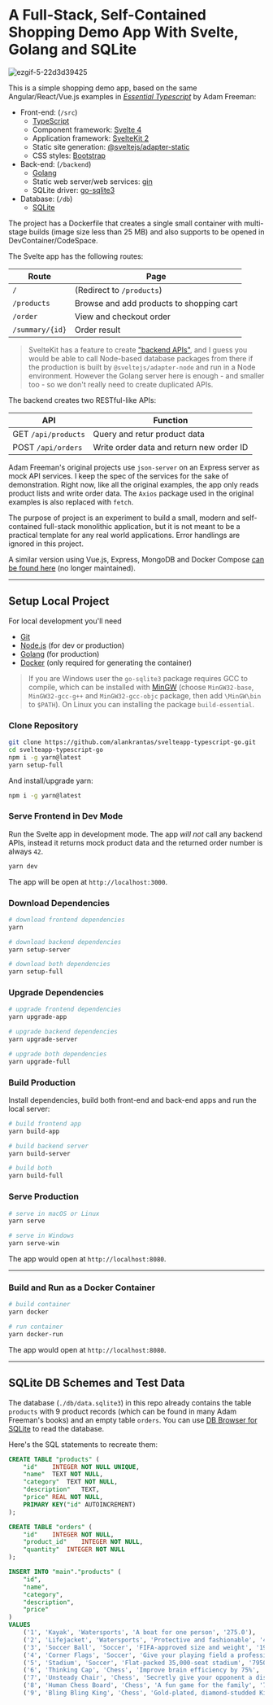 # A Full-Stack, Self-Contained Shopping Demo App With Svelte, Golang and SQLite

![ezgif-5-22d3d39425](https://user-images.githubusercontent.com/44191076/148008744-14f89c9d-5343-483a-8bdc-c05618a84acc.gif)

This is a simple shopping demo app, based on the same Angular/React/Vue.js examples in <i>[Essential Typescript](https://github.com/Apress/essential-typescript-4)</i> by Adam Freeman:

- Front-end: (`/src`)
  - [TypeScript](https://www.typescriptlang.org/)
  - Component framework: [Svelte 4](https://svelte.dev/)
  - Application framework: [SvelteKit 2](https://kit.svelte.dev/)
  - Static site generation: [@sveltejs/adapter-static](https://www.npmjs.com/package/@sveltejs/adapter-static)
  - CSS styles: [Bootstrap](https://getbootstrap.com/)
- Back-end: (`/backend`)
  - [Golang](https://go.dev/)
  - Static web server/web services: [gin](https://github.com/gin-gonic/gin)
  - SQLite driver: [go-sqlite3](https://github.com/mattn/go-sqlite3)
- Database: (`/db`)
  - [SQLite](https://www.sqlite.org/index.html)

The project has a Dockerfile that creates a single small container with multi-stage builds (image size less than 25 MB) and also supports to be opened in DevContainer/CodeSpace.

The Svelte app has the following routes:

| Route           | Page                                     |
| --------------- | ---------------------------------------- |
| `/`             | (Redirect to `/products`)                |
| `/products`     | Browse and add products to shopping cart |
| `/order`        | View and checkout order                  |
| `/summary/{id}` | Order result                             |

> SvelteKit has a feature to create ["backend APIs"](https://kit.svelte.dev/docs/routing#server), and I guess you would be able to call Node-based database packages from there if the production is built by `@sveltejs/adapter-node` and run in a Node environment. However the Golang server here is enough - and smaller too - so we don't really need to create duplicated APIs.

The backend creates two RESTful-like APIs:

| API                 | Function                                 |
| ------------------- | ---------------------------------------- |
| GET `/api/products` | Query and retur product data             |
| POST `/api/orders`  | Write order data and return new order ID |

Adam Freeman's original projects use `json-server` on an Express server as mock API services. I keep the spec of the services for the sake of demonstration. Right now, like all the original examples, the app only reads product lists and write order data. The `Axios` package used in the original examples is also replaced with `fetch`.

The purpose of project is an experiment to build a small, modern and self-contained full-stack monolithic application, but it is not meant to be a practical template for any real world applications. Error handlings are ignored in this project.

A similar version using Vue.js, Express, MongoDB and Docker Compose [can be found here](https://github.com/alankrantas/vueapp-typescript-express) (no longer maintained).

---

## Setup Local Project

For local development you'll need

- [Git](https://git-scm.com/download/)
- [Node.js](https://nodejs.org/en/download/) (for dev or production)
- [Golang](https://go.dev/dl/) (for production)
- [Docker](https://docs.docker.com/get-docker/) (only required for generating the container)

> If you are Windows user the `go-sqlite3` package requires GCC to compile, which can be installed with [MinGW](https://sourceforge.net/projects/mingw/) (choose `MinGW32-base`, `MinGW32-gcc-g++` and `MinGW32-gcc-objc` package, then add `\MinGW\bin` to `$PATH`). On Linux you can installing the package `build-essential`.

### Clone Repository

```bash
git clone https://github.com/alankrantas/svelteapp-typescript-go.git
cd svelteapp-typescript-go
npm i -g yarn@latest
yarn setup-full
```

And install/upgrade yarn:

```bash
npm i -g yarn@latest
```

### Serve Frontend in Dev Mode

Run the Svelte app in development mode. The app _will not_ call any backend APIs, instead it returns mock product data and the returned order number is always `42`.

```bash
yarn dev
```

The app will be open at `http://localhost:3000`.

### Download Dependencies

```bash
# download frontend dependencies
yarn

# download backend dependencies
yarn setup-server

# download both dependencies
yarn setup-full
```

### Upgrade Dependencies

```bash
# upgrade frontend dependencies
yarn upgrade-app

# upgrade backend dependencies
yarn upgrade-server

# upgrade both dependencies
yarn upgrade-full
```

### Build Production

Install dependencies, build both front-end and back-end apps and run the local server:

```bash
# build frontend app
yarn build-app

# build backend server
yarn build-server

# build both
yarn build-full
```

### Serve Production

```bash
# serve in macOS or Linux
yarn serve

# serve in Windows
yarn serve-win
```

The app would open at `http://localhost:8080`.

---

### Build and Run as a Docker Container

```bash
# build container
yarn docker

# run container
yarn docker-run
```

The app would open at `http://localhost:8080`.

---

## SQLite DB Schemes and Test Data

The database (`./db/data.sqlite3`) in this repo already contains the table `products` with 9 product records (which can be found in many Adam Freeman's books) and an empty table `orders`. You can use [DB Browser for SQLite](https://sqlitebrowser.org/) to read the database.

Here's the SQL statements to recreate them:

```sql
CREATE TABLE "products" (
	"id"	INTEGER NOT NULL UNIQUE,
	"name"	TEXT NOT NULL,
	"category"	TEXT NOT NULL,
	"description"	TEXT,
	"price"	REAL NOT NULL,
	PRIMARY KEY("id" AUTOINCREMENT)
);

CREATE TABLE "orders" (
	"id"	INTEGER NOT NULL,
	"product_id"	INTEGER NOT NULL,
	"quantity"	INTEGER NOT NULL
);

INSERT INTO "main"."products" (
	"id",
	"name",
	"category",
	"description",
	"price"
)
VALUES
	('1', 'Kayak', 'Watersports', 'A boat for one person', '275.0'),
	('2', 'Lifejacket', 'Watersports', 'Protective and fashionable', '48.95'),
	('3', 'Soccer Ball', 'Soccer', 'FIFA-approved size and weight', '19.5'),
	('4', 'Corner Flags', 'Soccer', 'Give your playing field a professional touch', '34.95'),
	('5', 'Stadium', 'Soccer', 'Flat-packed 35,000-seat stadium', '79500.0'),
	('6', 'Thinking Cap', 'Chess', 'Improve brain efficiency by 75%', '16.0'),
	('7', 'Unsteady Chair', 'Chess', 'Secretly give your opponent a disadvantage', '29.95'),
	('8', 'Human Chess Board', 'Chess', 'A fun game for the family', '75.0'),
	('9', 'Bling Bling King', 'Chess', 'Gold-plated, diamond-studded King', '1200.0');
```
